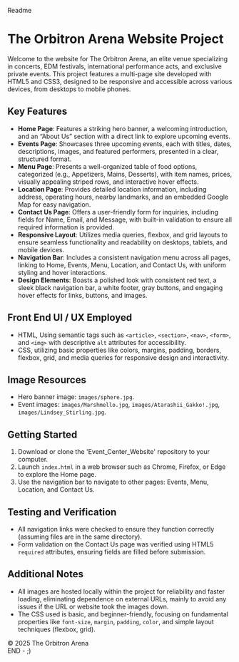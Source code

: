 Readme
# The Orbitron Arena Website Project

Welcome to the website for The Orbitron Arena, an elite venue specializing in concerts, EDM festivals, international performance acts, and exclusive private events.
This project features a multi-page site developed with HTML5 and CSS3, designed to be responsive and accessible across various devices, from desktops to mobile phones.

## Key Features
- **Home Page**: Features a striking hero banner, a welcoming introduction, and an “About Us” section with a direct link to explore upcoming events.
- **Events Page**: Showcases three upcoming events, each with titles, dates, descriptions, images, and featured performers, presented in a clear, structured format.
- **Menu Page**: Presents a well-organized table of food options, categorized (e.g., Appetizers, Mains, Desserts), with item names, prices, visually appealing striped rows, and interactive hover effects.
- **Location Page**: Provides detailed location information, including address, operating hours, nearby landmarks, and an embedded Google Map for easy navigation.
- **Contact Us Page**: Offers a user-friendly form for inquiries, including fields for Name, Email, and Message, with built-in validation to ensure all required information is provided.
- **Responsive Layout**: Utilizes media queries, flexbox, and grid layouts to ensure seamless functionality and readability on desktops, tablets, and mobile devices.
- **Navigation Bar**: Includes a consistent navigation menu across all pages, linking to Home, Events, Menu, Location, and Contact Us, with uniform styling and hover interactions.
- **Design Elements**: Boasts a polished look with consistent red text, a sleek black navigation bar, a white footer, gray buttons, and engaging hover effects for links, buttons, and images.

## Front End UI / UX Employed
- HTML, Using semantic tags such as `<article>`, `<section>`, `<nav>`, `<form>`, and `<img>` with descriptive `alt` attributes for accessibility.
- CSS, utilizing basic properties like colors, margins, padding, borders, flexbox, grid, and media queries for responsive design and interactivity.

## Image Resources
- Hero banner image: `images/sphere.jpg`.
- Event images: `images/Marshmello.jpg`, `images/Atarashii_Gakko!.jpg`, `images/Lindsey_Stirling.jpg`.

## Getting Started
1. Download or clone the 'Event_Center_Website' repository to your computer.
2. Launch `index.html` in a web browser such as Chrome, Firefox, or Edge to explore the Home page.
3. Use the navigation bar to navigate to other pages: Events, Menu, Location, and Contact Us.

## Testing and Verification
- All navigation links were checked to ensure they function correctly (assuming files are in the same directory).
- Form validation on the Contact Us page was verified using HTML5 `required` attributes, ensuring fields are filled before submission.

## Additional Notes
- All images are hosted locally within the project for reliability and faster loading, eliminating dependence on external URLs, mainly to avoid any issues if the URL or website took the images down.
- The CSS used is basic, and beginner-friendly, focusing on fundamental properties like `font-size`, `margin`, `padding`, `color`, and simple layout techniques (flexbox, grid).

© 2025 The Orbitron Arena                
END - ;)

